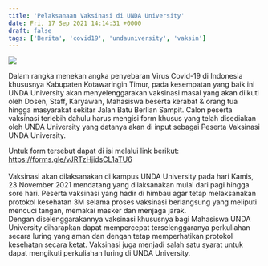 ```yaml
---
title: 'Pelaksanaan Vaksinasi di UNDA University'
date: Fri, 17 Sep 2021 14:14:31 +0000
draft: false
tags: ['Berita', 'covid19', 'undauniversity', 'vaksin']
---
```


![](https://unda.ac.id/2/wp-content/uploads/2021/09/Poster-Vaksin-UNDA-Fix-1-941x1024.png)

Dalam rangka menekan angka penyebaran Virus Covid-19 di Indonesia khususnya Kabupaten Kotawaringin Timur, pada kesempatan yang baik ini UNDA University akan menyelenggarakan vaksinasi masal yang akan diikuti oleh Dosen, Staff, Karyawan, Mahasiswa beserta kerabat & orang tua hingga masyarakat sekitar Jalan Batu Berlian Sampit. Calon peserta vaksinasi terlebih dahulu harus mengisi form khusus yang telah disediakan oleh UNDA University yang datanya akan di input sebagai Peserta Vaksinasi UNDA University.  
  
Untuk form tersebut dapat di isi melalui link berikut:  
[https://forms.gle/vJRTzHjidsCL1aTU6  
](https://forms.gle/vJRTzHjidsCL1aTU6)  
Vaksinasi akan dilaksanakan di kampus UNDA University pada hari Kamis, 23 November 2021 mendatang yang dilaksanakan mulai dari pagi hingga sore hari. Peserta vaksinasi yang hadir di himbau agar tetap melaksanakan protokol kesehatan 3M selama proses vaksinasi berlangsung yang meliputi mencuci tangan, memakai masker dan menjaga jarak.  
Dengan diselenggarakannya vaksinasi khususnya bagi Mahasiswa UNDA University diharapkan dapat mempercepat terselenggaranya perkuliahan secara luring yang aman dan dengan tetap memperhatikan protokol kesehatan secara ketat. Vaksinasi juga menjadi salah satu syarat untuk dapat mengikuti perkuliahan luring di UNDA University.